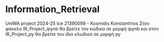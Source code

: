 # Information_Retrieval
UniWA project 2024-25
Ice 21390099 - Kosmidis Konstantinos
Στον φάκελο IR_Project_ipynb θα βρείτε τον κώδικα σε μορφή ipynb και στον IR_Project_py θα βρείτε τον ίδιο κλωδικα σε μορφή py
